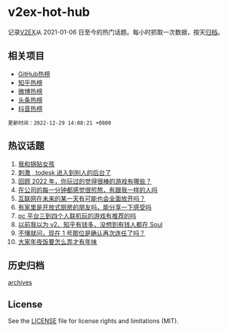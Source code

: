# v2ex-hot-hub

 记录[V2EX](https://www.v2ex.com/)从 2021-01-06 日至今的热门话题。每小时抓取一次数据，按天[归档](archives)。
 
 ## 相关项目

- [GitHub热榜](https://github.com/snaildev/github-hot-hub)
- [知乎热榜](https://github.com/snaildev/zhihu-hot-hub)
- [微博热榜](https://github.com/snaildev/weibo-hot-hub)
- [头条热榜](https://github.com/snaildev/toutiao-hot-hub)
- [抖音热榜](https://github.com/snaildev/douyin-hot-hub)


 `更新时间：2022-12-29 14:08:21 +0800`

## 热议话题

1. [我和锅贴女孩](https://www.v2ex.com/t/905285)
1. [刺激 , todesk 进入到别人的后台了](https://www.v2ex.com/t/905159)
1. [回顾 2022 年，你玩过的觉得很棒的游戏有哪些？](https://www.v2ex.com/t/905169)
1. [在公司的每一分钟都感觉很煎熬，有跟我一样的人吗](https://www.v2ex.com/t/905208)
1. [互联网在未来的某一天有可能也会全面放开吗？](https://www.v2ex.com/t/905258)
1. [有家里是开放式厨房的朋友吗，能分享一下感受吗](https://www.v2ex.com/t/905213)
1. [pc 平台三到四个人联机玩的游戏有推荐的吗](https://www.v2ex.com/t/905157)
1. [以前我以为 v2、知乎有钱多，没想到有钱人都在 Soul](https://www.v2ex.com/t/905271)
1. [不懂就问，现在 1 号那位是确认再次连任了吗？](https://www.v2ex.com/t/905325)
1. [大家年夜饭要怎么弄才有年味](https://www.v2ex.com/t/905178)

## 历史归档

[archives](archives)

## License

See the [LICENSE](LICENSE) file for license rights and limitations (MIT).
